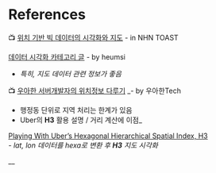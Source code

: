 # References

📺 [위치 기반 빅 데이터의 시각화와 지도](https://www.youtube.com/watch?v=YXi5UKCY9es) - in NHN TOAST

[데이터 시각화 카테고리 글](https://dailyheumsi.tistory.com/category/%EA%B3%B5%EB%B6%80%ED%95%98%EB%A9%B0%20%EC%A0%81%EC%96%B4%EB%86%93%EA%B8%B0%201/%EB%8D%B0%EC%9D%B4%ED%84%B0%20%EC%8B%9C%EA%B0%81%ED%99%94) - by heumsi  
  -  _특히, 지도 데이터 관련 정보가 좋음_

📺 [우아한 서버개발자의 위치정보 다루기](https://www.youtube.com/watch?v=HpsAXbM4Yno) _- by 우아한Tech  
  -  행정동 단위로 지역 처리는 한계가 있음  
  -  Uber의 **H3** 활용 설명 / 거리 계산에 이점_

[Playing With Uber’s Hexagonal Hierarchical Spatial Index, H3](https://medium.com/better-programming/playing-with-ubers-hexagonal-hierarchical-spatial-index-h3-ed8d5cd7739d)  
  _- lat, lon 데이터를 hexa로 변환 후 **H3** 지도 시각화_

\_\_

